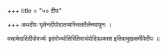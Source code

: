+++
title = "५० दीपः"

+++
अथदीपः घृतेनदीपोदातव्यस्तिलतैलेनवापुनः ।

वसामेदादिदीपोवर्ज्यः इदंवोज्योतिरितिवायंवोदिपप्रकाश इतिवामुखसमीपेदीपः ॥
